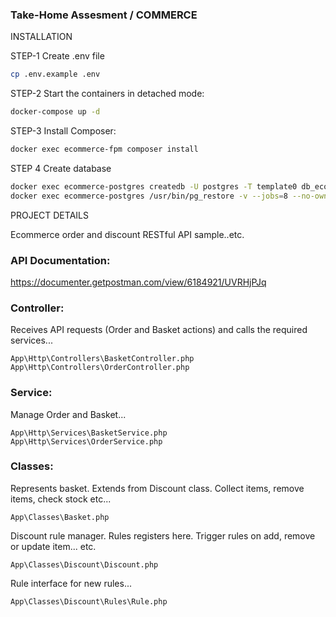 ### Take-Home Assesment / COMMERCE  

INSTALLATION

STEP-1
Create .env file
```sh
cp .env.example .env
```

STEP-2
Start the containers in detached mode:

```sh
docker-compose up -d
```

STEP-3 Install Composer:

```sh
docker exec ecommerce-fpm composer install
```
STEP 4 Create database
```sh
docker exec ecommerce-postgres createdb -U postgres -T template0 db_ecommerce
docker exec ecommerce-postgres /usr/bin/pg_restore -v --jobs=8 --no-owner --username=postgres --no-acl -d db_ecommerce /database/backup/db.dump.gz
```

PROJECT DETAILS

Ecommerce order and discount RESTful API sample..etc.

### API Documentation:
https://documenter.getpostman.com/view/6184921/UVRHjPJq

### Controller:
Receives API requests (Order and Basket actions) and calls the required services...
```
App\Http\Controllers\BasketController.php
App\Http\Controllers\OrderController.php
```

### Service:
Manage Order and Basket...
```
App\Http\Services\BasketService.php
App\Http\Services\OrderService.php
```
### Classes:

Represents basket. Extends from Discount class. Collect items, remove items, check stock etc...
```
App\Classes\Basket.php
```

Discount rule manager. Rules registers here. Trigger rules on add, remove or update item... etc.
```
App\Classes\Discount\Discount.php
```

Rule interface for new rules...
```
App\Classes\Discount\Rules\Rule.php
```
